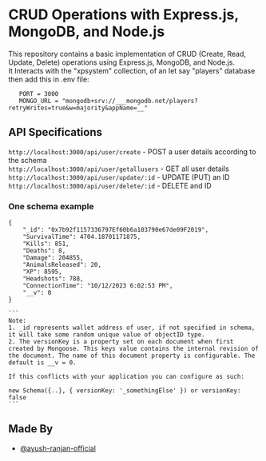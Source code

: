 # CRUD Operations with Express.js, MongoDB, and Node.js

This repository contains a basic implementation of CRUD (Create, Read, Update, Delete) operations using Express.js, MongoDB, and Node.js.<br />
It Interacts with the "xpsystem" collection, of an let say "players" database then add this in .env file:
```
   PORT = 3000 
   MONGO_URL = "mongodb+srv://___mongodb.net/players?retryWrites=true&w=majority&appName=__"
```

## API Specifications

```http://localhost:3000/api/user/create``` - POST a user details according to the schema<br />
```http://localhost:3000/api/user/getallusers``` - GET all user details<br />
```http://localhost:3000/api/user/update/:id``` - UPDATE (PUT) an ID<br />
```http://localhost:3000/api/user/delete/:id``` - DELETE and ID<br />

### One schema example

    {
        "_id": "0x7b92f1157336797Ef60b6a103790e67de09F2019",
        "SurvivalTime": 4704.18701171875,
        "Kills": 851,
        "Deaths": 8,
        "Damage": 204855,
        "AnimalsReleased": 20,
        "XP": 8595,
        "Headshots": 788,
        "ConnectionTime": "10/12/2023 6:02:53 PM",
        "__v": 0
    }

    ```
    Note: 
    1. _id represents wallet address of user, if not specified in schema, it will take some random unique value of objectID type.
    2. The versionKey is a property set on each document when first created by Mongoose. This keys value contains the internal revision of the document. The name of this document property is configurable. The default is __v = 0.

    If this conflicts with your application you can configure as such:

    new Schema({..}, { versionKey: '_somethingElse' }) or versionKey: false    
    ```

## Made By

- [@ayush-ranjan-official](https://github.com/ayush-ranjan-official)

